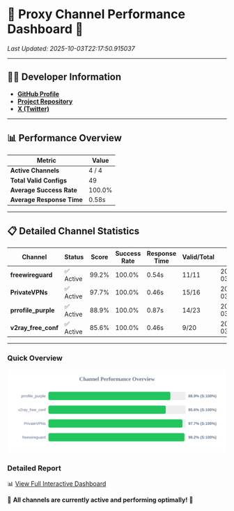 # 🌟 Proxy Channel Performance Dashboard 🌟

_Last Updated: 2025-10-03T22:17:50.915037_

---

## 👩‍💻 Developer Information

- **[GitHub Profile](https://github.com/4n0nymou3)**  
- **[Project Repository](https://github.com/4n0nymou3/multi-proxy-config-fetcher)**  
- **[X (Twitter)](https://x.com/4n0nymou3)**  

---

## 📊 Performance Overview

| Metric                | Value       |
|-----------------------|-------------|
| **Active Channels**   | 4 / 4       |
| **Total Valid Configs** | 49          |
| **Average Success Rate** | 100.0%      |
| **Average Response Time** | 0.58s       |

---

## 📋 Detailed Channel Statistics

| Channel          | Status     | Score  | Success Rate | Response Time | Valid/Total | Last Success               |
|------------------|------------|--------|--------------|---------------|-------------|----------------------------|
| **freewireguard**  | ✅ Active  | 99.2%  | 100.0% | 0.54s         | 11/11       | 2025-10-03T22:17:50.913471 |
| **PrivateVPNs**  | ✅ Active  | 97.7%  | 100.0% | 0.46s         | 15/16       | 2025-10-03T22:17:50.353098 |
| **prrofile_purple**  | ✅ Active  | 88.9%  | 100.0% | 0.87s         | 14/23       | 2025-10-03T22:17:49.357090 |
| **v2ray_free_conf**  | ✅ Active  | 85.6%  | 100.0% | 0.46s         | 9/20       | 2025-10-03T22:17:49.857494 |

---

### Quick Overview
<div align="center">
  <a href="https://raw.githubusercontent.com/nullluser/NullRepo/refs/heads/main/assets/channel_stats_chart.svg">
    <img src="https://raw.githubusercontent.com/nullluser/NullRepo/refs/heads/main/assets/channel_stats_chart.svg" alt="Source Performance Statistics" width="800">
  </a>
</div>

### Detailed Report
📊 [View Full Interactive Dashboard](https://htmlpreview.github.io/?https://github.com/nullluser/NullRepo/blob/main/assets/performance_report.html)

🎉 **All channels are currently active and performing optimally!** 🎉
